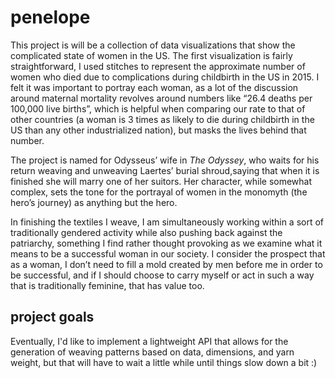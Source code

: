 # penelope

This project is will be a collection of data visualizations that show the complicated state of women in the US. The first
visualization is fairly straightforward, I used stitches to represent the approximate number of women who died due to
complications during childbirth in the US in 2015. I felt it was important to portray each woman, as a lot of the discussion
around maternal mortality revolves around numbers like “26.4 deaths per 100,000 live births”, which is helpful when comparing
our rate to that of other countries (a woman is 3 times as likely to die during childbirth in the US than any other
industrialized nation), but masks the lives behind that number.

The project is named for Odysseus’ wife in *The Odyssey*, who waits for his return weaving and unweaving Laertes’ burial shroud,saying that when it is finished she will marry one of her suitors. Her character, while somewhat complex, 
sets the tone for the portrayal of women in the monomyth (the hero’s journey) as anything but the hero. 

In finishing the textiles I weave, I am simultaneously working within a sort of traditionally gendered 
activity while also pushing back against the patriarchy, something I find rather thought provoking as we 
examine what it means to be a successful woman in our society.  I consider the prospect that as a woman, 
I don’t need to fill a mold created by men before me in order to be successful, and if I should
choose to carry myself or act in such a way that is traditionally feminine, that has value too.

## project goals

Eventually, I'd like to implement a lightweight API that allows for the generation of weaving patterns based on data,
dimensions, and yarn weight, but that will have to wait a little while until things slow down a bit :)
